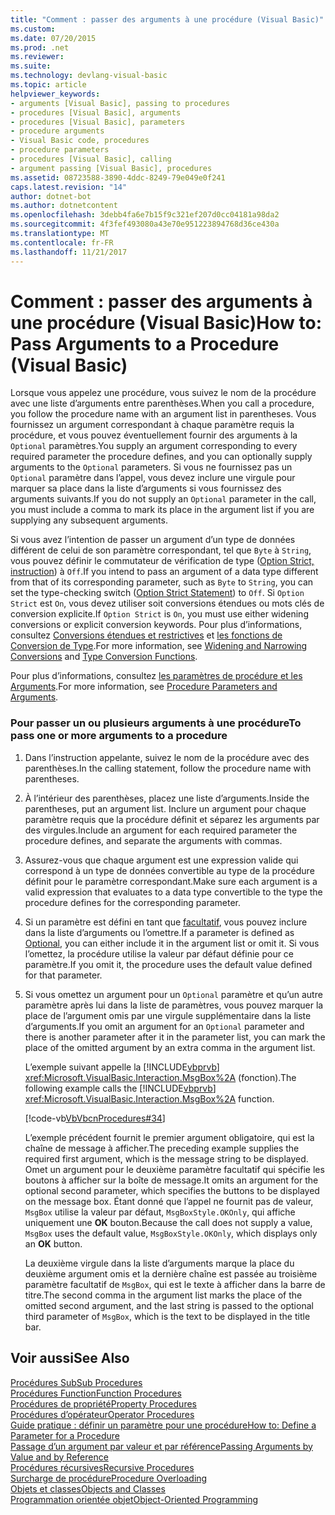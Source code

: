 ```yaml
---
title: "Comment : passer des arguments à une procédure (Visual Basic)"
ms.custom: 
ms.date: 07/20/2015
ms.prod: .net
ms.reviewer: 
ms.suite: 
ms.technology: devlang-visual-basic
ms.topic: article
helpviewer_keywords:
- arguments [Visual Basic], passing to procedures
- procedures [Visual Basic], arguments
- procedures [Visual Basic], parameters
- procedure arguments
- Visual Basic code, procedures
- procedure parameters
- procedures [Visual Basic], calling
- argument passing [Visual Basic], procedures
ms.assetid: 08723588-3890-4ddc-8249-79e049e0f241
caps.latest.revision: "14"
author: dotnet-bot
ms.author: dotnetcontent
ms.openlocfilehash: 3debb4fa6e7b15f9c321ef207d0cc04181a98da2
ms.sourcegitcommit: 4f3fef493080a43e70e951223894768d36ce430a
ms.translationtype: MT
ms.contentlocale: fr-FR
ms.lasthandoff: 11/21/2017
---
```

# <a name="how-to-pass-arguments-to-a-procedure-visual-basic"></a><span data-ttu-id="8ce83-102">Comment : passer des arguments à une procédure (Visual Basic)</span><span class="sxs-lookup"><span data-stu-id="8ce83-102">How to: Pass Arguments to a Procedure (Visual Basic)</span></span>
<span data-ttu-id="8ce83-103">Lorsque vous appelez une procédure, vous suivez le nom de la procédure avec une liste d’arguments entre parenthèses.</span><span class="sxs-lookup"><span data-stu-id="8ce83-103">When you call a procedure, you follow the procedure name with an argument list in parentheses.</span></span> <span data-ttu-id="8ce83-104">Vous fournissez un argument correspondant à chaque paramètre requis la procédure, et vous pouvez éventuellement fournir des arguments à la `Optional` paramètres.</span><span class="sxs-lookup"><span data-stu-id="8ce83-104">You supply an argument corresponding to every required parameter the procedure defines, and you can optionally supply arguments to the `Optional` parameters.</span></span> <span data-ttu-id="8ce83-105">Si vous ne fournissez pas un `Optional` paramètre dans l’appel, vous devez inclure une virgule pour marquer sa place dans la liste d’arguments si vous fournissez des arguments suivants.</span><span class="sxs-lookup"><span data-stu-id="8ce83-105">If you do not supply an `Optional` parameter in the call, you must include a comma to mark its place in the argument list if you are supplying any subsequent arguments.</span></span>  
  
 <span data-ttu-id="8ce83-106">Si vous avez l’intention de passer un argument d’un type de données différent de celui de son paramètre correspondant, tel que `Byte` à `String`, vous pouvez définir le commutateur de vérification de type ([Option Strict, instruction](../../../../visual-basic/language-reference/statements/option-strict-statement.md)) à `Off`.</span><span class="sxs-lookup"><span data-stu-id="8ce83-106">If you intend to pass an argument of a data type different from that of its corresponding parameter, such as `Byte` to `String`, you can set the type-checking switch ([Option Strict Statement](../../../../visual-basic/language-reference/statements/option-strict-statement.md)) to `Off`.</span></span> <span data-ttu-id="8ce83-107">Si `Option Strict` est `On`, vous devez utiliser soit conversions étendues ou mots clés de conversion explicite.</span><span class="sxs-lookup"><span data-stu-id="8ce83-107">If `Option Strict` is `On`, you must use either widening conversions or explicit conversion keywords.</span></span> <span data-ttu-id="8ce83-108">Pour plus d’informations, consultez [Conversions étendues et restrictives](../../../../visual-basic/programming-guide/language-features/data-types/widening-and-narrowing-conversions.md) et [les fonctions de Conversion de Type](../../../../visual-basic/language-reference/functions/type-conversion-functions.md).</span><span class="sxs-lookup"><span data-stu-id="8ce83-108">For more information, see [Widening and Narrowing Conversions](../../../../visual-basic/programming-guide/language-features/data-types/widening-and-narrowing-conversions.md) and [Type Conversion Functions](../../../../visual-basic/language-reference/functions/type-conversion-functions.md).</span></span>  
  
 <span data-ttu-id="8ce83-109">Pour plus d’informations, consultez [les paramètres de procédure et les Arguments](./procedure-parameters-and-arguments.md).</span><span class="sxs-lookup"><span data-stu-id="8ce83-109">For more information, see [Procedure Parameters and Arguments](./procedure-parameters-and-arguments.md).</span></span>  
  
### <a name="to-pass-one-or-more-arguments-to-a-procedure"></a><span data-ttu-id="8ce83-110">Pour passer un ou plusieurs arguments à une procédure</span><span class="sxs-lookup"><span data-stu-id="8ce83-110">To pass one or more arguments to a procedure</span></span>  
  
1.  <span data-ttu-id="8ce83-111">Dans l’instruction appelante, suivez le nom de la procédure avec des parenthèses.</span><span class="sxs-lookup"><span data-stu-id="8ce83-111">In the calling statement, follow the procedure name with parentheses.</span></span>  
  
2.  <span data-ttu-id="8ce83-112">À l’intérieur des parenthèses, placez une liste d’arguments.</span><span class="sxs-lookup"><span data-stu-id="8ce83-112">Inside the parentheses, put an argument list.</span></span> <span data-ttu-id="8ce83-113">Inclure un argument pour chaque paramètre requis que la procédure définit et séparez les arguments par des virgules.</span><span class="sxs-lookup"><span data-stu-id="8ce83-113">Include an argument for each required parameter the procedure defines, and separate the arguments with commas.</span></span>  
  
3.  <span data-ttu-id="8ce83-114">Assurez-vous que chaque argument est une expression valide qui correspond à un type de données convertible au type de la procédure définit pour le paramètre correspondant.</span><span class="sxs-lookup"><span data-stu-id="8ce83-114">Make sure each argument is a valid expression that evaluates to a data type convertible to the type the procedure defines for the corresponding parameter.</span></span>  
  
4.  <span data-ttu-id="8ce83-115">Si un paramètre est défini en tant que [facultatif](../../../../visual-basic/language-reference/modifiers/optional.md), vous pouvez inclure dans la liste d’arguments ou l’omettre.</span><span class="sxs-lookup"><span data-stu-id="8ce83-115">If a parameter is defined as [Optional](../../../../visual-basic/language-reference/modifiers/optional.md), you can either include it in the argument list or omit it.</span></span> <span data-ttu-id="8ce83-116">Si vous l’omettez, la procédure utilise la valeur par défaut définie pour ce paramètre.</span><span class="sxs-lookup"><span data-stu-id="8ce83-116">If you omit it, the procedure uses the default value defined for that parameter.</span></span>  
  
5.  <span data-ttu-id="8ce83-117">Si vous omettez un argument pour un `Optional` paramètre et qu’un autre paramètre après lui dans la liste de paramètres, vous pouvez marquer la place de l’argument omis par une virgule supplémentaire dans la liste d’arguments.</span><span class="sxs-lookup"><span data-stu-id="8ce83-117">If you omit an argument for an `Optional` parameter and there is another parameter after it in the parameter list, you can mark the place of the omitted argument by an extra comma in the argument list.</span></span>  
  
     <span data-ttu-id="8ce83-118">L’exemple suivant appelle la [!INCLUDE[vbprvb](~/includes/vbprvb-md.md)] <xref:Microsoft.VisualBasic.Interaction.MsgBox%2A> (fonction).</span><span class="sxs-lookup"><span data-stu-id="8ce83-118">The following example calls the [!INCLUDE[vbprvb](~/includes/vbprvb-md.md)] <xref:Microsoft.VisualBasic.Interaction.MsgBox%2A> function.</span></span>  
  
     [!code-vb[VbVbcnProcedures#34](./codesnippet/VisualBasic/how-to-pass-arguments-to-a-procedure_1.vb)]  
  
     <span data-ttu-id="8ce83-119">L’exemple précédent fournit le premier argument obligatoire, qui est la chaîne de message à afficher.</span><span class="sxs-lookup"><span data-stu-id="8ce83-119">The preceding example supplies the required first argument, which is the message string to be displayed.</span></span> <span data-ttu-id="8ce83-120">Omet un argument pour le deuxième paramètre facultatif qui spécifie les boutons à afficher sur la boîte de message.</span><span class="sxs-lookup"><span data-stu-id="8ce83-120">It omits an argument for the optional second parameter, which specifies the buttons to be displayed on the message box.</span></span> <span data-ttu-id="8ce83-121">Étant donné que l’appel ne fournit pas de valeur, `MsgBox` utilise la valeur par défaut, `MsgBoxStyle.OKOnly`, qui affiche uniquement une **OK** bouton.</span><span class="sxs-lookup"><span data-stu-id="8ce83-121">Because the call does not supply a value, `MsgBox` uses the default value, `MsgBoxStyle.OKOnly`, which displays only an **OK** button.</span></span>  
  
     <span data-ttu-id="8ce83-122">La deuxième virgule dans la liste d’arguments marque la place du deuxième argument omis et la dernière chaîne est passée au troisième paramètre facultatif de `MsgBox`, qui est le texte à afficher dans la barre de titre.</span><span class="sxs-lookup"><span data-stu-id="8ce83-122">The second comma in the argument list marks the place of the omitted second argument, and the last string is passed to the optional third parameter of `MsgBox`, which is the text to be displayed in the title bar.</span></span>  
  
## <a name="see-also"></a><span data-ttu-id="8ce83-123">Voir aussi</span><span class="sxs-lookup"><span data-stu-id="8ce83-123">See Also</span></span>  
 [<span data-ttu-id="8ce83-124">Procédures Sub</span><span class="sxs-lookup"><span data-stu-id="8ce83-124">Sub Procedures</span></span>](./sub-procedures.md)  
 [<span data-ttu-id="8ce83-125">Procédures Function</span><span class="sxs-lookup"><span data-stu-id="8ce83-125">Function Procedures</span></span>](./function-procedures.md)  
 [<span data-ttu-id="8ce83-126">Procédures de propriété</span><span class="sxs-lookup"><span data-stu-id="8ce83-126">Property Procedures</span></span>](./property-procedures.md)  
 [<span data-ttu-id="8ce83-127">Procédures d’opérateur</span><span class="sxs-lookup"><span data-stu-id="8ce83-127">Operator Procedures</span></span>](./operator-procedures.md)  
 [<span data-ttu-id="8ce83-128">Guide pratique : définir un paramètre pour une procédure</span><span class="sxs-lookup"><span data-stu-id="8ce83-128">How to: Define a Parameter for a Procedure</span></span>](./how-to-define-a-parameter-for-a-procedure.md)  
 [<span data-ttu-id="8ce83-129">Passage d’un argument par valeur et par référence</span><span class="sxs-lookup"><span data-stu-id="8ce83-129">Passing Arguments by Value and by Reference</span></span>](./passing-arguments-by-value-and-by-reference.md)  
 [<span data-ttu-id="8ce83-130">Procédures récursives</span><span class="sxs-lookup"><span data-stu-id="8ce83-130">Recursive Procedures</span></span>](./recursive-procedures.md)  
 [<span data-ttu-id="8ce83-131">Surcharge de procédure</span><span class="sxs-lookup"><span data-stu-id="8ce83-131">Procedure Overloading</span></span>](./procedure-overloading.md)  
 [<span data-ttu-id="8ce83-132">Objets et classes</span><span class="sxs-lookup"><span data-stu-id="8ce83-132">Objects and Classes</span></span>](../../../../visual-basic/programming-guide/language-features/objects-and-classes/index.md)  
 [<span data-ttu-id="8ce83-133">Programmation orientée objet</span><span class="sxs-lookup"><span data-stu-id="8ce83-133">Object-Oriented Programming</span></span>](http://msdn.microsoft.com/library/1cf6e655-3f30-45f1-9a5d-4a88ca24a1c2)
